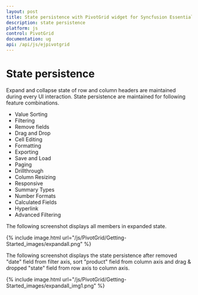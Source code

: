 ```yaml
---
layout: post
title: State persistence with PivotGrid widget for Syncfusion Essential JS
description: state persistence
platform: js
control: PivotGrid
documentation: ug
api: /api/js/ejpivotgrid
---
```


# State persistence

Expand and collapse state of row and column headers are maintained during every UI interaction. State persistence are maintained for following feature combinations.

* Value Sorting
* Filtering
* Remove fields
* Drag and Drop 
* Cell Editing
* Formatting
* Exporting
* Save and Load
* Paging
* Drillthrough
* Column Resizing
* Responsive
* Summary Types
* Number Formats
* Calculated Fields
* Hyperlink
* Advanced Filtering

The following screenshot displays all members in expanded state.

{% include image.html url="/js/PivotGrid/Getting-Started_images/expandall.png" %}


The following screenshot displays the state persistence after removed "date" field from filter axis, sort "product" field from column axis and drag & dropped "state" field from row axis to column axis.

{% include image.html url="/js/PivotGrid/Getting-Started_images/expandall_img1.png" %}
